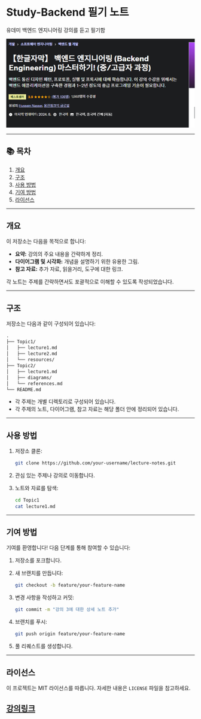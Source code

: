 # Study-Backend 필기 노트
유데미 백엔드 엔지니어링 강의를 듣고 필기함

![alt text](강의표지.png)




---

## 📚 목차

1. [개요](#개요)
2. [구조](#구조)
3. [사용 방법](#사용-방법)
4. [기여 방법](#기여-방법)
5. [라이선스](#라이선스)

---

## 개요

이 저장소는 다음을 목적으로 합니다:

- **요약:** 강의의 주요 내용을 간략하게 정리.
- **다이어그램 및 시각화:** 개념을 설명하기 위한 유용한 그림.
- **참고 자료:** 추가 자료, 읽을거리, 도구에 대한 링크.

각 노트는 주제를 간략하면서도 포괄적으로 이해할 수 있도록 작성되었습니다.

---

## 구조

저장소는 다음과 같이 구성되어 있습니다:

```
.
├── Topic1/
│   ├── lecture1.md
│   ├── lecture2.md
│   └── resources/
├── Topic2/
│   ├── lecture1.md
│   ├── diagrams/
│   └── references.md
└── README.md
```

- 각 주제는 개별 디렉토리로 구성되어 있습니다.
- 각 주제의 노트, 다이어그램, 참고 자료는 해당 폴더 안에 정리되어 있습니다.

---

## 사용 방법

1. 저장소 클론:

   ```bash
   git clone https://github.com/your-username/lecture-notes.git
   ```

2. 관심 있는 주제나 강의로 이동합니다.

3. 노트와 자료를 탐색:

   ```bash
   cd Topic1
   cat lecture1.md
   ```

---

## 기여 방법

기여를 환영합니다! 다음 단계를 통해 참여할 수 있습니다:

1. 저장소를 포크합니다.
2. 새 브랜치를 만듭니다:

   ```bash
   git checkout -b feature/your-feature-name
   ```

3. 변경 사항을 작성하고 커밋:

   ```bash
   git commit -m "강의 3에 대한 상세 노트 추가"
   ```

4. 브랜치를 푸시:

   ```bash
   git push origin feature/your-feature-name
   ```

5. 풀 리퀘스트를 생성합니다.

---

## 라이선스

이 프로젝트는 MIT 라이선스를 따릅니다. 자세한 내용은 `LICENSE` 파일을 참고하세요.

## [강의링크](https://www.udemy.com/course/fundamentals-of-backend-engineering-communications-protocols-korean/?couponCode=KEEPLEARNING)
